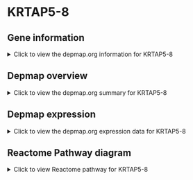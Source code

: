 <h1>KRTAP5-8</h1>

<h2>Gene information</h2>
<details>
  <summary>Click to view the depmap.org information for KRTAP5-8</summary>
  <iframe src="https://depmap.org/portal/gene/KRTAP5-8?tab=about" style="border:none;width:100%;height:800px"></iframe>
</details>

<h2>Depmap overview</h2>
<details>
  <summary>Click to view the depmap.org summary for KRTAP5-8</summary>
  <iframe src="https://depmap.org/portal/gene/KRTAP5-8?tab=overview" style="border:none;width:100%;height:800px"></iframe>
</details>

<h2>Depmap expression</h2>
<details>
  <summary>Click to view the depmap.org expression data for KRTAP5-8</summary>
  <iframe src="https://depmap.org/portal/gene/KRTAP5-8?tab=characterization" style="border:none;width:100%;height:800px"></iframe>
</details>



<h2>Reactome Pathway diagram</h2>
<details>
  <summary>Click to view Reactome pathway for KRTAP5-8</summary>
  <p>Keratinization</p>
  <iframe src="https://reactome.org/PathwayBrowser/#/R-HSA-6805567" style="border:none;width:100%;height:800px"></iframe>
</details>



